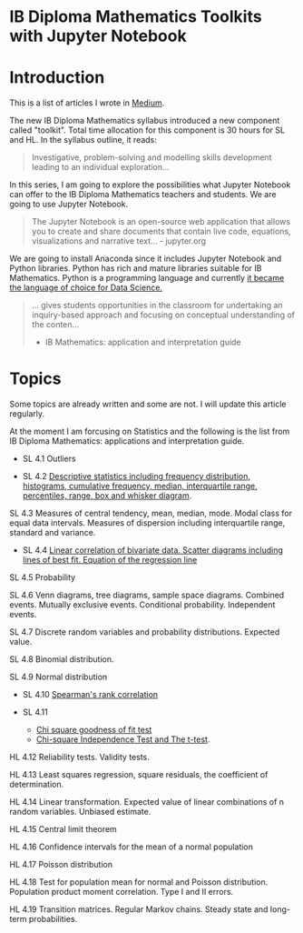 # IB Diploma Mathematics Toolkits with Jupyter Notebook

# Introduction

This is a list of articles I wrote in [Medium](https://medium.com/@shinichiokada). 

The new IB Diploma Mathematics syllabus introduced a new component called "toolkit". Total time allocation for this component is 30 hours for SL and HL. In the syllabus outline, it reads:

> Investigative, problem-solving and modelling skills development leading to an individual exploration... 

In this series, I am going to explore the possibilities what Jupyter Notebook can offer to the IB Diploma Mathematics teachers and students. We are going to use Jupyter Notebook.

> The Jupyter Notebook is an open-source web application that allows you to create and share documents that contain live code, equations, visualizations and narrative text... - jupyter.org

We are going to install Anaconda since it includes Jupyter Notebook and Python libraries. Python has rich and mature libraries suitable for IB Mathematics. Python is a programming language and currently [it became the language of choice for Data Science.](https://www.netguru.com/blog/how-did-python-become-the-language-of-choice-for-data-science)



> ... gives students opportunities in the classroom for undertaking
> an inquiry-based approach and focusing on conceptual understanding 
> of the conten...
> - IB Mathematics: application and interpretation guide


# Topics

Some topics are already written and some are not. I will update this article regularly.

At the moment I am forcusing on Statistics and the following is the list from IB Diploma Mathematics: applications and interpretation guide.

- SL 4.1 Outliers

- SL 4.2 [Descriptive statistics including frequency distribution, histograms, cumulative frequency, median, interquartile range, percentiles, range, box and whisker diagram](http://bit.ly/2S1yHIm).

SL 4.3 Measures of central tendency, mean, median, mode. Modal class for equal data intervals. Measures of dispersion including interquartile range, standard and variance.

- SL 4.4 [Linear correlation of bivariate data. Scatter diagrams including lines of best fit. Equation of the regression line](http://bit.ly/2Pdv6Fj)

SL 4.5 Probability

SL 4.6 Venn diagrams, tree diagrams, sample space diagrams. Combined events. Mutually exclusive events. Conditional probability. Independent events.

SL 4.7 Discrete random variables and probability distributions. Expected value.

SL 4.8 Binomial distribution. 

SL 4.9 Normal distribution

- SL 4.10 [Spearman's rank correlation](http://bit.ly/2YHF5G8)

- SL 4.11 
  - [Chi square goodness of fit test](http://bit.ly/349FsKF)
  - [Chi-square Independence Test and The t-test](http://bit.ly/2EaqgST).

HL 4.12 Reliability tests. Validity tests.

HL 4.13 Least squares regression, square residuals, the coefficient of determination.

HL 4.14 Linear transformation. Expected value of linear combinations of n random variables. Unbiased estimate.

HL 4.15 Central limit theorem

HL 4.16 Confidence intervals for the mean of a normal population

HL 4.17 Poisson distribution

HL 4.18 Test for population mean for normal and Poisson distribution. Population product moment correlation. Type I and II errors.

HL 4.19 Transition matrices. Regular Markov chains. Steady state and long-term probabilities.




